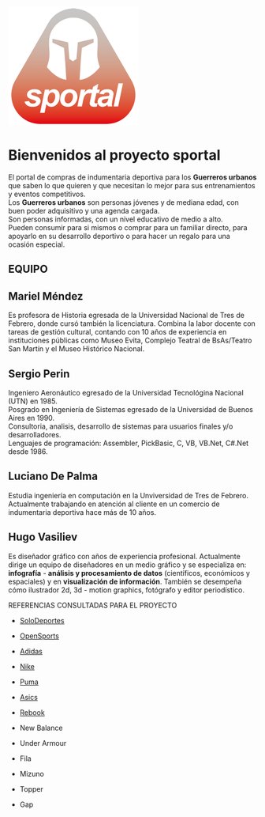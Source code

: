 ![Logo](https://raw.githubusercontent.com/vasili-hugo/grupo_02_sportal/master/imgs/sportal_logo_000.png)

# Bienvenidos al proyecto sportal

El portal de compras de indumentaria deportiva para los **Guerreros urbanos** que saben lo que quieren y que necesitan lo mejor para sus entrenamientos y eventos competitivos.</br>
Los **Guerreros urbanos** son personas jóvenes y de mediana edad, con buen poder adquisitivo y una agenda cargada.</br>
Son personas informadas, con un nivel educativo de medio a alto.</br>
Pueden consumir para si mismos o comprar para un familiar directo, para apoyarlo en su desarrollo deportivo o para hacer un regalo para una ocasión especial.


**EQUIPO**
--------------------------

## Mariel Méndez
Es profesora de Historia egresada de la Universidad Nacional de Tres de Febrero, donde cursó también la licenciatura. Combina la labor docente con tareas de gestión cultural, contando con 10 años de experiencia en instituciones públicas como Museo Evita, Complejo Teatral de BsAs/Teatro San Martín y el Museo Histórico Nacional. 

## Sergio Perin
Ingeniero Aeronáutico egresado de la Universidad Tecnológina Nacional (UTN) en 1985.</br>
Posgrado en Ingeniería de Sistemas egresado de la Universidad de Buenos Aires en 1990.</br>
Consultoria, analisis, desarrollo de sistemas para usuarios finales y/o desarrolladores.</br>
Lenguajes de programación: Assembler, PickBasic, C, VB, VB.Net, C#.Net desde 1986.

## Luciano De Palma
Estudia ingeniería en computación en la Unviversidad de Tres de Febrero.
Actualmente trabajando en atención al cliente en un comercio de indumentaria deportiva hace más de 10 años.

## Hugo Vasiliev
Es diseñador gráfico con años de experiencia profesional. Actualmente dirige un equipo de diseñadores en un medio gráfico y se especializa en: **infografía** -  **análisis y procesamiento de datos** (científicos, económicos y espaciales) y en **visualización de información**.  También se desempeña cómo ilustrador 2d, 3d - motion graphics, fotógrafo y editor periodístico.


REFERENCIAS CONSULTADAS PARA EL PROYECTO
- [SoloDeportes](https://www.solodeportes.com.ar/) 
- [OpenSports](https://www.opensports.com.ar/) 
- [Adidas](https://www.adidas.com.ar/) 
- [Nike](https://www.nike.com/ar/) 
- [Puma](https://us.puma.com/) 
- [Asics](https://www.asics.com/es/es-es/) 
- [Rebook](https://www.reebok.com/us) 

- New Balance</br>
- Under Armour</br>
- Fila</br>
- Mizuno</br>
- Topper
- Gap



